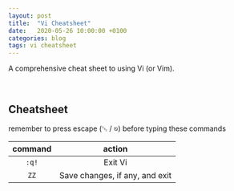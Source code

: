 ```yaml
---
layout: post
title:  "Vi Cheatsheet"
date:   2020-05-26 10:00:00 +0100
categories: blog
tags: vi cheatsheet
---
```


<span class="firstcharacter">A</span> comprehensive cheat sheet to using Vi (or Vim).

<br>

## Cheatsheet

remember to press escape (<kbd>␛</kbd> / <kbd>⎋</kbd>) before typing these commands

| command | action  |
| :-------: | :-------: |
| `:q!`   | Exit Vi |
|  `ZZ`   | Save changes, if any, and exit |
